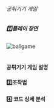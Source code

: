 ###### 공튀기기 게임

##### 1️⃣플레이 장면
![ballgame](https://github.com/user-attachments/assets/e8d95f78-2ab0-4026-bf00-d2320165468b)
<br>
<br>

#### 공튀기기 게임 설명



#### 3️⃣조작법



#### 4️⃣ 코드 상세 분석
